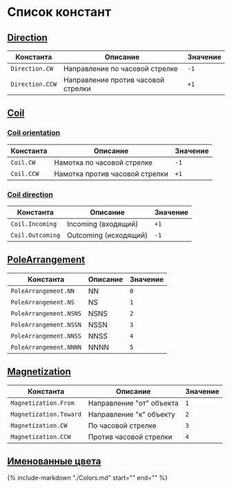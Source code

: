 # Список констант

## [Direction](Direction.md)
| Константа         | Описание                      | Значение |
|------------------ |-------------------------------|----------|
| `Direction.CW`    | Направление по часовой стрелке | `-1`     |
| `Direction.CCW`   | Направление против часовой стрелки | `+1`    |

## [Coil](Coil.md)

### [Coil orientation](Coil.md#coil-orientation)
| Константа          | Описание                   | Значение |
|-------------------|----------------------------|----------|
| `Coil.CW`         | Намотка по часовой стрелке  | `-1`     |
| `Coil.CCW`        | Намотка против часовой стрелки | `+1`    |

### [Coil direction](Coil.md#coil-direction)
| Константа            | Описание           | Значение |
|---------------------|--------------------|----------|
| `Coil.Incoming`     | Incoming (входящий) | `+1`     |
| `Coil.Outcoming`    | Outcoming (исходящий) | `-1`    |

## [PoleArrangement](PoleArrangement.md)
| Константа                | Описание       | Значение |
|-------------------------|----------------|----------|
| `PoleArrangement.NN`    | NN             | `0`      |
| `PoleArrangement.NS`    | NS             | `1`      |
| `PoleArrangement.NSNS`  | NSNS           | `2`      |
| `PoleArrangement.NSSN`  | NSSN           | `3`      |
| `PoleArrangement.NNSS`  | NNSS           | `4`      |
| `PoleArrangement.NNNN`  | NNNN           | `5`      |

## [Magnetization](Magnetization.md)
| Константа               | Описание                    | Значение |
|------------------------|-----------------------------|----------|
| `Magnetization.From`   | Направление "от" объекта    | `1`      |
| `Magnetization.Toward` | Направление "к" объекту     | `2`      |
| `Magnetization.CW`     | По часовой стрелке          | `3`      |
| `Magnetization.CCW`    | Против часовой стрелки      | `4`      |
  
## [Именованные цвета](Colors.md)

{%
    include-markdown "./Colors.md"
    start="<!--start-->"
    end="<!--end-->"
%}